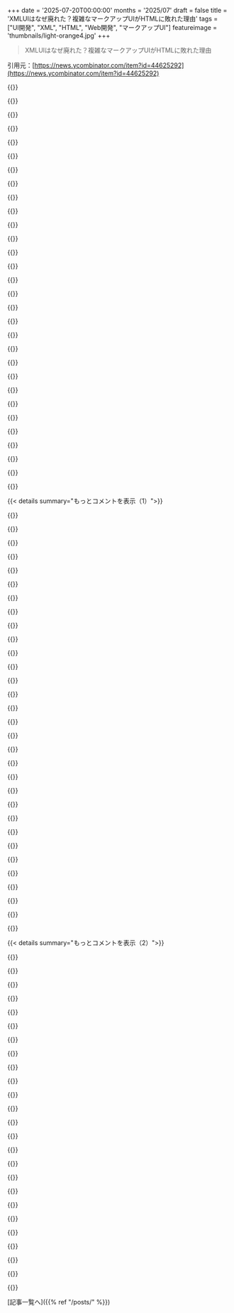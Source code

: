 +++
date = '2025-07-20T00:00:00'
months = '2025/07'
draft = false
title = 'XMLUIはなぜ廃れた？複雑なマークアップUIがHTMLに敗れた理由'
tags = ["UI開発", "XML", "HTML", "Web開発", "マークアップUI"]
featureimage = 'thumbnails/light-orange4.jpg'
+++

> XMLUIはなぜ廃れた？複雑なマークアップUIがHTMLに敗れた理由

引用元：[https://news.ycombinator.com/item?id=44625292](https://news.ycombinator.com/item?id=44625292)




{{<matomeQuote body="Polymerの`iron-ajax`（2014年）、Adobe Flex（今はApache Royale）、MicrosoftのXAML、NetUI、FlexUIとか、昔も似たような試みはあったんだ。https://github.com/PolymerElements/iron-ajax<br>https://apache.github.io/royale-docs/features/mxml<br>でも、理論上は良く見えても、実際はJSXみたいなコード優先の解決策より、マークアップの抽象化は初心者にも使いにくかったみたいだね。" userName="esprehn" createdAt="2025/07/20 21:07:45" color="#ff5733">}}




{{<matomeQuote body="MozillaもXULでアプリを作ってたんだけど、20年も経って彼ら自身が使うのをやめたんだよね。" userName="nedt" createdAt="2025/07/21 08:32:16" color="#785bff">}}




{{<matomeQuote body="前の職場で2006年頃、FirefoxのプラグインでカスタムXUL UIを使ってたんだけど、これがすごく複雑で、数千行のXMLとJSがあったんだ。XULは使うのも保守するのも本当に嫌だったよ。今でも全く恋しくないね。結局標準のWebアプリに書き換えたら、書き手は少し遅くなったけど、慣れてくれたよ。" userName="RebeccaTheDev" createdAt="2025/07/21 16:04:24" color="#785bff">}}




{{<matomeQuote body="俺が知る限り、MozillaはまだブラウザのUIにXULを使ってるよ。" userName="okanat" createdAt="2025/07/21 10:40:33" color="">}}




{{<matomeQuote body="ポップアップメニューとかHTMLじゃできない一部の機能で使われてるけど、ほとんどはHTMLになってるよ。XULはかなり非推奨だね。XBLをなくしたから、XULコンポーネントはWeb Componentsになったんだ。https://briangrinstead.com/blog/firefox-webcomponents/" userName="joewalker" createdAt="2025/07/21 11:19:40" color="#ff5733">}}




{{<matomeQuote body="今はXULとHTMLの混合だよ。XULでしかできなかったことのほとんどがHTMLでできるようになったし、HTMLを知ってる開発者を見つけやすいのが理由だね。" userName="notpushkin" createdAt="2025/07/21 10:55:07" color="#38d3d3">}}




{{<matomeQuote body="＞HTMLを知ってる開発者を見つけやすい<br>というより、HTMLの浅い知識の持ち主って感じだね。俺は、HTMLをまともに理解するよりXULをまともに理解する方が開発者にとってはるかに時間がかからないって思うんだけどね。" userName="aleph_minus_one" createdAt="2025/07/21 12:48:29" color="">}}




{{<matomeQuote body="同意するよ。ただ、ちゃんとHTMLを知ってる開発者が常にいる一方で、XULを知ってる人は少ないのも事実なんだ。HTMLの知識をXULに適用するのは簡単だろうけど、HTMLとXULを混ぜて使えるんだから、みんなが慣れてるものを使わせればいいんじゃないかな？<br>深く調べてないんだけど、昔userChrome.cssをいじってたから知ってるんだ。このFirefox.htmlの発表も関係あるかもね: https://web.archive.org/web/20230402033035/https://mail.mozi..." userName="notpushkin" createdAt="2025/07/23 04:26:36" color="#38d3d3">}}




{{<matomeQuote body="Adobe Flexは本当に良かったね。あれでいくつか良いデスクトップアプリを出荷したけど、Electronよりずっと良い体験だったのを覚えてるよ。" userName="herval" createdAt="2025/07/21 02:36:28" color="#ff5c5c">}}




{{<matomeQuote body="パフォーマンス問題を回避するには、コンポーネントの内部構造を理解する必要があったんだ。一番の問題は、ほとんどのコンテナがデフォルトでスクロール可能で、これがとんでもない更新コストをもたらしたこと。俺の仕事は、ビジュアル開発者がmxmlで書いたコンポーネントをAS3のカスタムコンポーネントに変換することだった。ランタイムモデルをよく知ってたから、コードで複雑なコンポーネントを組めたんだ。これらは、UIComponentの多重ネストを避けて、UI更新ループに引っかからないってメリットがあった。いやー、いい時代だったね！" userName="larusso" createdAt="2025/07/21 04:08:34" color="#ff5c5c">}}




{{<matomeQuote body="XAMLはMicrosoftのプラットフォームでは今もバリバリ現役だし、あなたの主張とは違って、すごくうまく動いてるよ。なんならWPF（XAMLベースの元祖フレームワーク）は、クロスプラットフォームを求めないなら、いまだに最高のUIフレームワークだって言っちゃうね。" userName="int_19h" createdAt="2025/07/21 19:24:08" color="#ff33a1">}}




{{<matomeQuote body="これ、Angularを思い出すから面白いね。だって、Angularもマークアップだらけで、裏のコードが別のファイルにあったからさ。要するに、ReactをラップしてAngularを作ったってことだね。" userName="hahn-kev" createdAt="2025/07/21 02:02:28" color="">}}




{{<matomeQuote body="俺にとってAngularは登場した時点で終わってたね。HTML属性にプログラミング言語の構文をゴリゴリ入れるなんて狂ってるだろ。Reactが楽勝したのはまさに逆を選んだからだ。UI構文をまるごとプログラミング言語の中に入れた。どっちも欠点はあるけど、Angularがどうして使いやすいと思われたのか、いまだに疑問だよ。Vueみたいにテンプレートにプログラミング構文を足したがる人がいるみたいだけど、テンプレートがどんどん強力な構文を求めるようになるのは必然だろ...そして爆発だ。" userName="apsurd" createdAt="2025/07/21 02:36:01" color="#ff5733">}}




{{<matomeQuote body="Angularがユーザーを掴んだのは、テンプレートを.htmlと呼んで、プログラミングを知らないデザイナーでも作業できると誤解させたからだと思う。でも、そのHTMLには非標準属性が多く、デザイナーは罠にはまるんだ。これはミドルマネジメントが効率を求めてAngularを選ぶ「罠」だったね。<br>ReactはJS／JSXを使うから、HTML専門のデザイナーは触りたがらない。この状況でAngularが「ただのHTML」として選ばれるけど、実際は複雑なテンプレート言語で、一度ハマるとサンクコストの誤謬で抜け出せない。Vueは.vueを使うから、こんな「騙し討ち」じゃない。" userName="WorldMaker" createdAt="2025/07/21 14:54:00" color="#785bff">}}




{{<matomeQuote body="最初の職場で、一番の先輩で俺のメンターがFlexをベタ褒めしてて、次世代の主流になるって豪語してたんだ。当時、俺はスタイルが融通利かないし、全然ネイティブ感がないなと思ってたよ。<br>正直、Flexにも一瞬の輝きはあった。ウェブよりはデスクトップアプリでね。インストーラーがFlexでよく作られてたのを覚えてる。iPhoneが登場して、ウェブで本格的に普及する前にとどめを刺されちゃったけどな。" userName="donatj" createdAt="2025/07/21 10:22:56" color="#ff5733">}}




{{<matomeQuote body="Jonさんは長いことこの業界にいるベテランで、話を聞く価値があるよ。この記事で一番大事なのは『Webコンポーネントは好きだけど、Reactが支配的で、昔のVisual Basicコンポーネントを使いこなせたような開発者にはアクセスしにくい』って部分だね。これが現状の『なぜ』を説明してるんだ。XMLUIがそういう開発者を助ける適切な抽象化なのかはまだ分からないけど、この試みは素晴らしいと思う！" userName="wiremine" createdAt="2025/07/20 21:15:10" color="#785bff">}}




{{<matomeQuote body="これ、面白いんだけど、このXMLUIってほとんどReact／JSXでまるごと実装できそうだよね。マークアップをざっと見た感じ、Reactとそんなにかけ離れてないし。CMSや開発者がプロジェクトごとに毎回作り直してる「ページをJSONで定義するDSL」と、あんまり変わらないように見えるよ。" userName="madeofpalk" createdAt="2025/07/21 09:34:37" color="">}}




{{<matomeQuote body="それ、Reactを使って実装されてるよ。<br>記事にも『XMLUIはReactとCSSをラップして、XMLマークアップでコンポーネントを提供してる』って書いてあるじゃん。" userName="hundchenkatze" createdAt="2025/07/21 15:01:55" color="">}}




{{<matomeQuote body="今のコードはJS evergreenブラウザでしか動かないんだって。VBがWindowsでしか動かず、適切なDLLがないとダメだったのと同じだね。" userName="1oooqooq" createdAt="2025/07/20 22:10:53" color="">}}




{{<matomeQuote body="WindowsはJS対応ブラウザよりプラットフォームが狭いし、その関連性も下がる一方だよ。だからプラットフォームの選択は合ってるんだ。GUI対応デバイスで、FirefoxやSafari、Chromium派生版が動かないけど、対処したいデバイスって何かある？" userName="nine_k" createdAt="2025/07/20 22:43:34" color="#ff5733">}}




{{<matomeQuote body="じゃあ、まさにVBと同じってこと？（たしかmsvbvm DLLが必要だったよね）" userName="lmz" createdAt="2025/07/21 00:07:56" color="">}}




{{<matomeQuote body="VBRUN300.DLL" userName="schnable" createdAt="2025/07/21 11:26:18" color="">}}




{{<matomeQuote body="KDEのオープンソース貢献者として7年間Qt C++を書いてたよ。QtWidgetsの.uiファイル、あれも特定スキーマのカスタムXMLファイルだったのを思い出すね。その後QtはQMLを導入したけど、個人的には分かりにくくて、だんだんQtに興味を失っちゃったんだ。でも、UI定義にXMLを使うのはまだ理にかなってると思うし、大規模な環境で使われ続けてるのは理解できるよ。" userName="mnafees" createdAt="2025/07/20 16:03:11" color="#ff5733">}}




{{<matomeQuote body="私たちの中には、今でもC++と.uiファイルだけでQtプログラミングをしてる人がいるよ。QMLに切り替える気にならなかったんだ。それだけの努力をする価値があるほどメリットがあるとは思えなかったからね。" userName="hermitcrab" createdAt="2025/07/20 16:55:17" color="#45d325">}}




{{<matomeQuote body="実験自動化とか小規模ツールのUIフレームワークを、Pythonバインディングを使ったQt Widgetsで書いてるんだけど（https://puzzlepiece.readthedocs.io）、すごくうまくいってるよ！APIも好きだし、すぐにクロスプラットフォーム対応なのがすごく便利なんだ。Windowsだと見た目がちょっと足りない気もするけど、ぶっちゃけアプリの utilitarian な見た目も嫌いじゃないな。" userName="jdranczewski" createdAt="2025/07/21 07:22:45" color="#ff5733">}}




{{<matomeQuote body="Windowsだと、’Fusion’スタイルが標準のWindowsスタイルよりちょっと洗練されて見えると個人的には思うよ。" userName="hermitcrab" createdAt="2025/07/21 08:39:53" color="">}}




{{<matomeQuote body="いつもhttps://qskinny.github.io/ をチェックしたいと思ってたんだ。魅力的だしC++にこだわってるみたいだよ。" userName="happyweasel" createdAt="2025/07/21 10:34:45" color="#45d325">}}




{{<matomeQuote body="へえ、それすごいね。でもLinux以外の世界でQtって最近どうなんだろう？" userName="mnafees" createdAt="2025/07/20 20:32:24" color="">}}




{{<matomeQuote body="この週末、Gemini ProにPython Qtアプリを作ってもらったんだ。（GコードをCNCマシンやレーザーカッターに送るシリアルファイル送信アプリね。）開発のほとんどはWindowsでやったけど、このアプリは主要な3つのプラットフォーム全部で全く同じように動くよ。最終的にはUIを専用の.uiファイルに抽出するようGeminiに頼んだら、それもやってくれたんだ。結果できたアプリは、俺が自分でコードを書いた前のアプリよりずっとよくて、色々な競合状態とか難しい問題を俺よりはるかに速く処理してくれたんだよね。もしその気になれば、GeminiにC++にポートさせることもできるよ。（Geminiがポイントじゃなくて、俺が自分でやることをスピードアップしてくれるって話ね。）" userName="dekhn" createdAt="2025/07/20 22:07:12" color="#ff33a1">}}




{{<matomeQuote body="Windowsではいい感じ。Macではかなりいいけど、100%完璧な見た目にはならないかな。macOS 26みたいな透過スタイルにQtがどれだけ対応できるかはちょっと怪しいね。" userName="hermitcrab" createdAt="2025/07/20 20:41:07" color="">}}




{{< details summary="もっとコメントを表示（1）">}}

{{<matomeQuote body="M&E（メディア＆エンターテイメント）のVFXやアニメーション分野で広く使われてる商用ツールや社内ツールのほとんどはQtベースなんだよね。従来のデスクトップ開発者との大きな違いはデザインに対する姿勢で、この業界は各プラットフォームのUI/UXガイドラインに従うよりも、プラットフォーム間で同じアプリ体験を提供することを選んでるよ。<br>例：Autodesk Maya, 3DS Max, Mudbox, Foundry Nuke, Mari, Katana, SideFX Houdini, Substance Painter, Designer" userName="mroche" createdAt="2025/07/21 07:01:14" color="#45d325">}}




{{<matomeQuote body="BlizzardのゲームランチャーってQt使ってるんだっけ？俺にとってBlizzardはいつもソフトウェアやゲームのUIの実装が最高なんだよね。何かQtで素晴らしいって言えるプロジェクトがあるか気になるな。" userName="mentos" createdAt="2025/07/20 19:27:37" color="">}}




{{<matomeQuote body="BlizzardがQtを使ってるって知らなかった！良いQtアプリだと、VirtualBoxが一番好きだな。" userName="mnafees" createdAt="2025/07/20 20:34:28" color="">}}




{{<matomeQuote body="GOG GalaxyもQtを使ってるらしいよ。数年前ゲーム開発スタジオで働いてたんだけど、そこのゲームエンジンのエディタもQtで書かれてたんだ。" userName="badsectoracula" createdAt="2025/07/21 10:51:01" color="#785bff">}}




{{<matomeQuote body="TelegramデスクトップアプリもQt Widgetsを使ってるよ。" userName="felipefar" createdAt="2025/07/21 01:55:09" color="">}}




{{<matomeQuote body="XMLUIはデザイナーの機能の3〜4%しか持ってないんだって。もう一度見る価値があると思えるまでには、まず30年の差を埋めないとね。" userName="bmn__" createdAt="2025/07/21 09:29:24" color="#38d3d3">}}




{{<matomeQuote body="「あはは、HTMLを再発明しちゃったよ笑」っていう立場と、「いやこれ、すぐにでも使えそうじゃん」っていう、一見矛盾する両方の考えを同時に持ってるんだ。<br>人間って多面的なんだね。" userName="cgannett" createdAt="2025/07/20 17:40:35" color="">}}




{{<matomeQuote body="ヘーゲルの言葉だね。「矛盾を内包するものだけが生きている」ってさ。" userName="rcbdev" createdAt="2025/07/21 07:41:19" color="">}}




{{<matomeQuote body="この概念を教えてくれてありがとう。ウォルト・ホイットマンの作品は知らなかったよ。「僕は矛盾してる？いいさ、じゃあ矛盾してるんだ。」って感じだね。" userName="b_e_n_t_o_n" createdAt="2025/07/20 19:33:50" color="">}}




{{<matomeQuote body="素晴らしいね。結局のところ、すぐに役立つかどうかが大事だろ？そう思う人たちにとってね。" userName="judell" createdAt="2025/07/20 18:33:54" color="">}}




{{<matomeQuote body="俺的に最高のGUIアプローチはJUCEだね。UI要素は全部C++クラスで、描画関数を持ってる。新しいUIは他の要素を組み合わせて作るんだ。ボタンの状態も描画関数でif…else…で処理するし、Metal/OpenGL/DirectXも使う。命令型だからブレークポイントで動きが見えるし、レンダリング状態も出力できる。ほぼピクセル完璧だよ。ここが推してるXML系のUIは、フレームワーク依存の「魔法」で俺は避けてる。3回フレームワーク更新したらレイアウトがずれるのが目に見えてるし、Electronだって古い技術使ってるからCSSが変わらないってだけでマシなだけさ。" userName="fxtentacle" createdAt="2025/07/20 15:42:18" color="#ff33a1">}}




{{<matomeQuote body="JUCEはまだだけど、Qtで全部C++クラスだった頃が懐かしいな。みんなテンプレーティング言語がいいって言うけど、俺はC++でオブジェクトを直接操作する方が断然読みやすい。ファイルにバラバラになったMustacheやXMLの入れ子構文をいじるよりね。結局テンプレーティング言語って、「モジュールが正しい親に埋め込まれてるか？」って確認するだけだろ？" userName="righthand" createdAt="2025/07/20 16:04:14" color="#ff5c5c">}}




{{<matomeQuote body="俺はJUCEを全プラットフォーム対応のGUI/高性能アプリ開発環境に完全に切り替えたよ。オーディオ分野で7年使ってきて、もう何にでも使えるって境地に達した。CMakeもそんなにいじらないで済むし、JUCEとCIのパイプラインが一度できちゃえば可能性は無限大。とはいえ、JUCEのGUIコードをLazarusみたいなフロントエンドに置いて、Luaで処理するのも楽しそうって最近よく思うんだ。LuaとC++のハイブリッドで色々できたら最高だよね。" userName="MomsAVoxell" createdAt="2025/07/20 18:45:03" color="#38d3d3">}}




{{<matomeQuote body="JUCEって、まだ「Made with JUCE」のポップアップなしで無料/オープンソースで使えないの？あれなくなった？" userName="jonpalmisc" createdAt="2025/07/21 00:29:46" color="#785bff">}}




{{<matomeQuote body="JUCEをAGPLv3ライセンスで無料利用するには、スプラッシュ画面は必須条件だよ。特に商用ライセンス買わないでオープンソースのプロジェクトやプラグインを配布する時はね。" userName="aa-jv" createdAt="2025/07/21 08:31:07" color="#ff5c5c">}}




{{<matomeQuote body="JUCEは知らなかったけど、Webプラットフォームみたいなものなんだね（juce::ComponentはDOMとかcanvas要素みたい）。XMLUIはJUCEの上に作られた宣言型UIシステム（GUI Magic、JIVE、VITRO）と比べた方が適切かも。宣言型と命令型のUIアプローチは両立しないわけじゃないし、SwiftUIとUIKitみたいに両方使うのもよくあることだよ。" userName="CharlesW" createdAt="2025/07/20 15:54:01" color="#38d3d3">}}




{{<matomeQuote body="JUCEは使ったことないけど、命令型アプローチは実装が大きくなりがちでも、何が起きてるか明確で完全に制御できるって意見には同意するよ。宣言型アプローチは常にエスケープハッチが必要だけど、それが開けにくくて使いにくいんだよね。" userName="b_e_n_t_o_n" createdAt="2025/07/20 19:46:34" color="#ff5c5c">}}




{{<matomeQuote body="Web開発者だけど、JUCEでUIを作るのはホントに大変だったな。Flexboxとか、グラフィック値の設定とか、paint()とresized()の挙動とか、全然わかんなかったんだ。多分俺のせいだけど、結局JUCE 8の新しいWebViewオプションに切り替えて、マジで安心したよ。" userName="conradfr" createdAt="2025/07/21 06:55:07" color="#785bff">}}




{{<matomeQuote body="JUCE 8のWebViewはひどいね。この素晴らしいフレームワークを台無しにしてる。Web出身だとJUCEのFlexboxやpaint()/resize()は「変」に感じるだろうけど、それがポイントなんだよ。GUIをフレームごとに更新するタイミングを自分で決められるし、高性能GUIにはこれが不可欠なんだ。最近はLLMにJUCE GUIの作業を任せると、かなり良い結果が出るって言われてるしね。" userName="aa-jv" createdAt="2025/07/21 10:50:31" color="#45d325">}}




{{<matomeQuote body="そうかもだけど、俺はLLMにJUCE APIのこと聞いたら、かなりのハルシネーション（嘘）をつかれたんだ。動かないコードばっか作って、架空の関数とか発明しまくってさ（あの「そうですね！」エンドレスループね）。俺のプロジェクトは普通のオーディオプラグインじゃないから、グラフィックAPIの恩恵も他の人ほどじゃなかったし。でもWebViewが「abomination」だとは思わないな。むしろすごく小さいAPIでちゃんと動くし、完全にオプションで元々のグラフィックAPIを置き換えるわけじゃないんだから。" userName="conradfr" createdAt="2025/07/21 12:47:18" color="">}}




{{<matomeQuote body="WebViewはリアルタイムUIには向いてないね。Webの悪い習慣をリアルタイム環境に持ち込む原因になるし。まあ、オプションなのは利点だと思うけどね。" userName="aa-jv" createdAt="2025/07/22 07:24:43" color="">}}




{{<matomeQuote body="JUCEは超遅いし、パフォーマンスを出すにはかなりのノウハウが必要なんだ。特に、リアルタイムのアニメーションや表示が欲しいなら、コンポーネントベースじゃ何もできないね。それに、独自のC++モジュールシステムとビルド戦略もあって、高速化が難しく、JUCEをライブラリとして使うのがほぼ不可能だから、CIで依存関係として何度も再コンパイルすることになるんだ（それが積み重なると大変だよ）。" userName="duped" createdAt="2025/07/21 02:59:28" color="#ff5733">}}




{{<matomeQuote body="React自体も最初はクラスベースだったんだ。長期的にはそっちの方が良かったのかもしれないね。コード量は確かに増えたけど、複雑さは少なかった気がするな。" userName="ricardobeat" createdAt="2025/07/21 13:38:18" color="">}}




{{<matomeQuote body="これは間違いなく議論の余地があるね。俺はコンポーザブルな関数モデルがかなりよく理解できるし、Hooksを使えばReactの基本を理解すればロジックをコンポーネントから非常にうまく、直感的に分離できるんだ。それに比べて、クラスコンポーネントは「マイルハイ」なコンポーネント、つまり全部がクラスの中に押し込まれることを助長したと思うし、それにはたくさんの大きな欠点があった。一番大きいのは保守性だね。でも、今日に至るまで、UIが「最後の詰め」っていう単純なルールをほとんどの人が理解してないと感じるな。開発者は今でもコンポーネントに必要以上に詰め込みすぎてるんだよ、関心事を分離するんじゃなくてね。" userName="no_wizard" createdAt="2025/07/21 17:03:11" color="#ff33a1">}}




{{<matomeQuote body="JUCEとアクセシビリティについて経験がある人、もっと詳しく教えてくれないかな？" userName="password4321" createdAt="2025/07/21 00:07:31" color="">}}




{{<matomeQuote body="俺の経験では、WindowsのNarrator、macOSとiOSのVoiceOver、AndroidのTalkBackで普通に動くよ。グラフィカルなコンポーネントエディタでラベルとかタブの順序とか設定できるから、それでスクリーンリーダーでもだいたいはちゃんと使えるようになるんだ。A+レベルで完璧に動かすには、複雑なコンポーネントならAccessibilityHandlerを実装するみたいな、もっと手作業が必要だけどね。でも、基本的なJUCEクラスは、どの「WebView内のJavaScript」GUIよりもずっと優れてるよ。だって、表示とスクリーンリーダーのテキストを自分で手動で調整できるんだからね。" userName="fxtentacle" createdAt="2025/07/21 08:17:45" color="#785bff">}}




{{<matomeQuote body="俺はSurgeってシンセサイザーの開発に関わったんだけど、これは（俺の知る限り）唯一完全にアクセシブルなシンセなんだ。これを作るために、JUCEのa11y（アクセシビリティ）機能と、すごく考え抜かれた設計をたくさん使ってるよ。うちには複数の目の不自由なユーザーもいるんだ。" userName="Blackthorn" createdAt="2025/07/21 01:51:30" color="#38d3d3">}}




{{<matomeQuote body="XSLTに全く触れてないのはどうなの？関係大ありだろ。あの頃からXMLの変換とかスタイリングを考えてない人たちも多いし、そこから今への大きな変化を理解するには興味深いのに。Jon UdellもXSLTについて書いてるし、これは意図的な決定だろうけど、理由がわかんねぇわ。<br>https://www.xml.com/pub/a/2003/08/13/udell.html" userName="cheschire" createdAt="2025/07/20 14:30:36" color="">}}




{{<matomeQuote body="XSLTってさ、結局は”元の作者しか触れない問題児”になるんだよね。なぜか知らないけど、すぐに複雑怪奇になるか、複雑性フェチが集まってくる。どっちにしろ、元の記事の趣旨には合わないだろうな。" userName="majewsky" createdAt="2025/07/20 16:19:38" color="#785bff">}}




{{<matomeQuote body="XSLTって、全部ワンライナーで処理しろって要求されるし、ライセンスの問題で古いバージョンに縛られてるから1999年から進化してないんだよ。俺の経験だと、ライセンス料を払う組織なんて見たことないしな。JavaScriptとかもっと使える言語を呼び出すのが改善策だけど、それじゃXSLT使う意味が薄れるよな。でもレガシープロジェクトから抜け出すのに役立つパターンだけど。" userName="Quarrelsome" createdAt="2025/07/20 16:41:44" color="#ff5c5c">}}

{{</details>}}




{{< details summary="もっとコメントを表示（2）">}}

{{<matomeQuote body="JavaScriptでXMLの走査や変換をいちからやり直したら、結局XSLTが標準で提供してる再帰的なツリー走査とかノードを関数にマッピングするとか、99%同じことになるだけだよ。" userName="lolive" createdAt="2025/07/20 18:17:20" color="">}}




{{<matomeQuote body="多くの開発者は、ちょっとしたロジックを入れる「余白」が欲しいんだよ。でもXSLTにはそれが全然ない。息つく暇もなく入力から出力を出さないといけない。単純な1対1マッピングならいいけど、複雑になるとマジで保守が大変になる。" userName="Quarrelsome" createdAt="2025/07/20 20:29:24" color="#ff5c5c">}}




{{<matomeQuote body="ライセンス問題とか”ワンライナー”って何言ってんの？ブラウザがXSLT 1.0に限定されてるのはライセンスじゃなくて、単純に新しいバージョンを実装したがらなかっただけだろ。SaxonはJavaScript、C、Java、.NET向けにXSLT 3.0プロセッサを無料で提供してるから、モダンなXSLT開発に何の制限もないぜ。" userName="willseth" createdAt="2025/07/20 18:32:51" color="#ff5c5c">}}




{{<matomeQuote body="それは単純に違うね。XSLT 1.0で複雑なロジックを組むのは確かに難しいけど、関数型プログラミングみたいに考え方を変える必要があるだけだ。XSLT 2.0ではもっと命令的なロジックとか色々な機能が追加されて、かなり開発者フレンドリーになったんだぜ。" userName="willseth" createdAt="2025/07/20 23:21:42" color="">}}




{{<matomeQuote body="ライセンスってのは単なる摩擦の原因で、みんながXSLT 1.0から動かない理由だよ。ワンライナーっていうのは、実装に手続き型ロジックがないってこと。1対1のマッピングならいいけど、もっと複雑なシナリオだと開発者がソリューションを設計する「余白」がなくて、マジで大変なんだから。" userName="Quarrelsome" createdAt="2025/07/20 20:27:27" color="#785bff">}}




{{<matomeQuote body="XSLTは、この記事の導入部分にはたぶん関係ないだろ。この記事の目的は、現代の人たちに、こういうものがどうして良いのか説明することだし、XSLTを含めても、その考え方を”売る”役には立たないからね。" userName="danielvaughn" createdAt="2025/07/20 14:58:58" color="">}}




{{<matomeQuote body="ほとんどの組織が2.0に移行しないのが、XSLTがクソな大きな理由だね。関数型言語って言っても、Lispの方がXSLTよりマシだわ。XMLにガチガチに縛られてるし。XML処理するなら、XSLTより汎用言語でやる方が断然いいよ。" userName="Quarrelsome" createdAt="2025/07/20 23:35:07" color="#ff5733">}}




{{<matomeQuote body="ちょっと迷うな。提示された可視化は興味を引くかもだけど、XSLTは何かを解決する人には絶対役立つはず。最近XMLデータいじるだけじゃなくて、上司に”売り込む”必要も感じたんだ。言いたいことは、あんたの言ってることはわかるし、XSLTもかなり役立つと思うってこと。" userName="A4ET8a8uTh0_v2" createdAt="2025/07/20 15:18:26" color="">}}




{{<matomeQuote body="XSLTを遅らせてるって言ってる具体的なライセンス問題って何？オープン仕様だし、誰でも実装できるし、MPLライセンスの無料プロセッサもあるだろ。あと、全部ワンライナーで処理しなきゃいけないって具体的にどういう意味？そんなXSLTプロセッサ使ったことないんだけど。" userName="willseth" createdAt="2025/07/20 23:09:05" color="#38d3d3">}}




{{<matomeQuote body="具体的な根拠もなく主張ばっかして、ゴールもコロコロ変えてるね。もし根拠出したとしても、間違ってるよ。XSLTはライセンスで邪魔されてないし、“ワンライナー必須”じゃないし、3.0からはJSONもサポートしてる。3.0はもう10年近く前からあるんだから。" userName="willseth" createdAt="2025/07/20 23:56:53" color="#ff33a1">}}




{{<matomeQuote body="ああ、確かに。そのサイトにはXSLTとの比較がどこかに載ってるべきだね。あんたが指摘したように、歴史を知ってる人なら誰でも疑問に思うはず。個人的にはXSLT使ったアプリは書いたことないけど、ちょっと調べてみた。限られた理解だけど、XSLTは初期ページロードとかSSRで使う変換用に設計されたんだと思う。Reactみたいな動的なクライアント操作には、毎回ドキュメント全体作り直す設計だから十分じゃないかもね。これ、間違ってるかもだから、詳しい人教えて！" userName="danielvaughn" createdAt="2025/07/20 15:50:36" color="#ff33a1">}}




{{<matomeQuote body="いいツールセット使うにはv2が必要で、v2は金かかるんだ。組織になかったり、購入が面倒だったり、インストールに摩擦があったりするかもね。それがみんなが1.0に固執した要因かも。約束通り普及しなかったのはそれが理由だ。宣言型言語だから統合も難しい。他のサービスとXSLTを統合するのは、PythonとかJavaScriptみたいな汎用言語と比べて、かなり頭を悩ませることがあるんだよ。" userName="Quarrelsome" createdAt="2025/07/20 23:31:11" color="#45d325">}}




{{<matomeQuote body="なんでJSONで使いたがるんだよ。XSLTはライセンスが足枷になったんだ。だからみんな1.0をサポートしてて、2.0をサポートしてるものはほとんどないんだよ。もし2.0が無料でリリースされてたら、みんな2.0を使ってたはずだ。" userName="Quarrelsome" createdAt="2025/07/21 01:08:00" color="">}}




{{<matomeQuote body="ライセンス費用について誤解してるよ、もう何回も説明しただろ。どういう風に統合が難しいって？XSLTは得意なことに特化した言語であって、Pythonの代わりとか汎用言語になるようには作られてないんだ。それでも、ごちゃごちゃして保守しにくい命令型コードの山が、シンプルなXSLTに置き換えられるような、データ関連のタスクはたくさんあるんだぞ。" userName="willseth" createdAt="2025/07/20 23:47:53" color="#ff33a1">}}




{{<matomeQuote body="なんで間違ったことを何度も主張する代わりに、Googleで調べないんだよ？<br>https://www.npmjs.com/package/saxon-js<br>https://github.com/Saxonica/Saxon-HE" userName="willseth" createdAt="2025/07/21 15:34:56" color="#785bff">}}




{{<matomeQuote body="じゃあ、“違う”って言うだけじゃなくて、なんで.NETのXSLTプラットフォームが1.0に根ざしてるのか教えてくれよ。俺の理解だと、ライセンスが.NETがネイティブで1.0に留まってる理由の一因だったんだろ。2.0への移行には特定の摩擦があったように見えるけど、なんで？念のため言うけど、今の話じゃなくて、.NETがXSLT 2.0を採用できたのにしなかった、当時の話をしてるんだ。" userName="Quarrelsome" createdAt="2025/07/21 16:02:22" color="#785bff">}}




{{<matomeQuote body="基本的に正しいけど、これは哲学的な選択じゃない。Ajaxが流行る前にXSLTは進化を止めて、セキュリティ上の理由でほとんどのブラウザから消えたんだ。だから現代のユースケース向けエンジンは作られなかった。皮肉なことに、セマンティックウェブは当初、ブラウザがXMLデータを呼び出してXSLTで表示するモデルで構築されるはずだった。このモデルが普及しなかったのは、正直、XSLTがマジでむずいからだよ。" userName="toyg" createdAt="2025/07/20 18:52:34" color="#45d325">}}




{{<matomeQuote body=".NETがXSLT 2.0に移行しなかったのは需要がなかったからだよ。LINQ、特にXLINQが十分な代替だったし、VBにはXMLを扱う特別な構文まであって、XSLTより簡潔だったりしたんだ。XSLT 2+がライセンスで制限されてたってのは全然違う。俺は2006年にXSLT 2.0とXQueryをコード生成に使ってた会社にいたけど、Saxonの無料版で問題なく使えてたよ。有料版は最適化とか静的型チェックとかあったけど、俺たちには不要だったんだ。<br>結局、XMLが主要なデータ交換フォーマットだった頃はXSLT 1.0で大体事足りたし、その後JSONが主流になったから、フレームワークベンダーが最新の標準に追従するインセンティブが減ったんだよね。特にXSLT 2.0はデータモデルが違うとか、既存のXSLT 1.0プロセッサと非互換な部分が多くて、大規模な再設計が必要だったのも大きい。" userName="int_19h" createdAt="2025/07/21 19:34:17" color="#ff33a1">}}




{{<matomeQuote body="XSLTが「排除」されたとは思わないな。だって、今のブラウザでXSLT 1.0を扱えないものなんてある？<br>それに、仕様自体が進化を止めたわけじゃないんだ。問題は、XSLT 2+が採用される前にブラウザ側がこの技術を非推奨にしちゃったことなんだよね。" userName="int_19h" createdAt="2025/07/21 19:36:36" color="">}}




{{<matomeQuote body="利用できるXSLT変換エンジンのパフォーマンスは、俺にとって大きな考慮事項だな。特にホットリロードとか、高速なイテレーションをサポートする文脈ではね。" userName="sheepscreek" createdAt="2025/07/20 14:59:17" color="">}}




{{<matomeQuote body="どこまで歴史に触れるべきか悩んだんだ。俺は過去じゃなくて未来を見たいんだよ。今回の発表の目的は、みんなにこのツールを試してもらって、必要なユーザーインターフェースを構築するのに生産的な方法かどうか、自分で確かめてもらうことなんだから。" userName="judell" createdAt="2025/07/20 18:37:12" color="#38d3d3">}}




{{<matomeQuote body="「どのモダンブラウザがXSLT 1.0を扱えない？」って話だけど、「モダンブラウザ」の定義によるけど、MSIEとChrome前のEdgeはMSXMLが同梱されなくなって、ある時点でサポートを失ってたはずだよ。今の状況は正直知らないけど、FirefoxももうネイティブXSLTはやってないはずだ（JavaScriptでできるけど、一手間増えるだろ）。" userName="toyg" createdAt="2025/07/22 14:51:07" color="">}}




{{<matomeQuote body="ドキュメント全体を再作成するのがXSLTの一般的な使い方だったけど、それは実装の詳細であって、コンポーネントを生成するXSLTもほぼ同じくらい簡単に書けるんだ。XHTMLコンポーネントを出力してvdomを更新することもできる。一種の抽象化漏れだけど、レンダリングXSLTを再利用したいなら悪いトレードオフじゃないね。あるいは、XSLT 3.0はJSONも生成（そして消費！）できるから、XMLを従来のReactアプリに橋渡ししたり、JSONを処理する手段としても使えるんだ。" userName="willseth" createdAt="2025/07/20 18:54:39" color="#ff5c5c">}}




{{<matomeQuote body="oleh kiselyovのSXML/SSAXを知ってから、XMLを扱う方法がすごく素晴らしくて、XSLTは完全にやめちゃったよ。SSAXは俺が今まで使ったXMLパーサーの中で多分最高だね。" userName="bjoli" createdAt="2025/07/20 19:39:13" color="">}}

{{</details>}}



[記事一覧へ]({{% ref "/posts/" %}})
